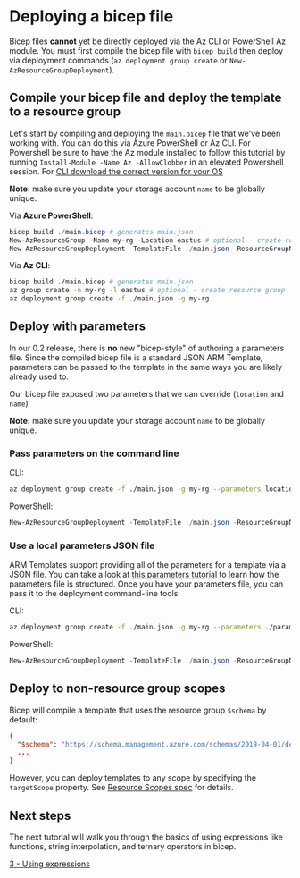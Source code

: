 # Deploying a bicep file

Bicep files **cannot** yet be directly deployed via the Az CLI or PowerShell Az module. You must first compile the bicep file with `bicep build` then deploy via deployment commands (`az deployment group create` or `New-AzResourceGroupDeployment`).

## Compile your bicep file and deploy the template to a resource group

Let's start by compiling and deploying the `main.bicep` file that we've been working with. You can do this via Azure PowerShell or Az CLI. For Powershell be sure to have the Az module installed to follow this tutorial by running `Install-Module -Name Az -AllowClobber` in an elevated Powershell session. For [CLI download the correct version for your OS](https://docs.microsoft.com/en-us/cli/azure/install-azure-cli)

**Note:** make sure you update your storage account `name` to be globally unique.

Via **Azure PowerShell**:

```powershell
bicep build ./main.bicep # generates main.json
New-AzResourceGroup -Name my-rg -Location eastus # optional - create resource group 'my-rg'
New-AzResourceGroupDeployment -TemplateFile ./main.json -ResourceGroupName my-rg
```

Via **Az CLI**:

```bash
bicep build ./main.bicep # generates main.json
az group create -n my-rg -l eastus # optional - create resource group 'my-rg'
az deployment group create -f ./main.json -g my-rg
```

## Deploy with parameters

In our 0.2 release, there is **no** new "bicep-style" of authoring a parameters file. Since the compiled bicep file is a standard JSON ARM Template, parameters can be passed to the template in the same ways you are likely already used to.

Our bicep file exposed two parameters that we can override (`location` and `name`)

**Note:** make sure you update your storage account `name` to be globally unique.

### Pass parameters on the command line

CLI:

```bash
az deployment group create -f ./main.json -g my-rg --parameters location=westus name=logstorage001
```

PowerShell:

```powershell
New-AzResourceGroupDeployment -TemplateFile ./main.json -ResourceGroupName my-rg -location westus -name logstorage001
```

### Use a local parameters JSON file

ARM Templates support providing all of the parameters for a template via a JSON file. You can take a look at [this parameters tutorial](https://docs.microsoft.com/azure/azure-resource-manager/templates/template-tutorial-use-parameter-file?tabs=azure-powershell) to learn how the parameters file is structured. Once you have your parameters file, you can pass it to the deployment command-line tools:

CLI:

```bash
az deployment group create -f ./main.json -g my-rg --parameters ./parameters.main.json
```

PowerShell:

```powershell
New-AzResourceGroupDeployment -TemplateFile ./main.json -ResourceGroupName my-rg -TemplateParameterFile ./parameters.main.json
```

## Deploy to non-resource group scopes

Bicep will compile a template that uses the resource group `$schema` by default:

```json
{
  "$schema": "https://schema.management.azure.com/schemas/2019-04-01/deploymentTemplate.json#"
  ...
}
```

However, you can deploy templates to any scope by specifying the `targetScope` property. See [Resource Scopes spec](../spec/resource-scopes.md) for details.

## Next steps

The next tutorial will walk you through the basics of using expressions like functions, string interpolation, and ternary operators in bicep.

[3 - Using expressions](./03-using-expressions.md)
